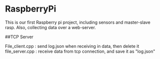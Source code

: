 # RaspberryPi
This is our first Raspberry pi project, including sensors and master-slave rasp. Also, collecting data over a web-server.

##TCP Server

File_client.cpp : send log.json when receiving in data, then delete it
file_server.cpp : receive data from tcp connection, and save it as "log.json"


